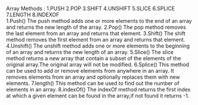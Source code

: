 Array Methods : 
1.PUSH   2.POP   3.SHIFT   4.UNSHIFT   5.SLICE    6.SPLICE   7.LENGTH   8.INDEXOF   
1.Push() 
The push method adds one or more elements to the end of an array and returns the new length of the array.
2.Pop()
The pop method removes the last element from an array and returns that element.
3.Shift()
The shift method removes the first element from an array and returns that element.
4.Unshift()
The unshift method adds one or more elements to the beginning of an array and returns the new length of an array.
5.Slice()
The slice method returns a new array that contain a subset of the elements of the original array.The original array will not be modified.
6.Splice()
This method can be used to add or remove elements from anywhere in an array.
It removes elements from an array and optionally replaces them with new elements.
7.length()
This method can be used to find out the number of elements in an array.
8.indexOf()
The indexOf method returns the first index at which a given element can be found in the array,if not found it returns -1.
